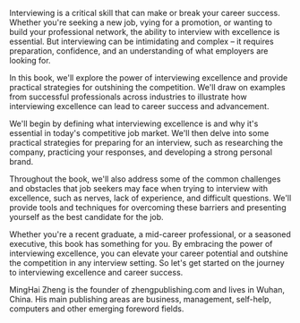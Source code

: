 

Interviewing is a critical skill that can make or break your career success. Whether you're seeking a new job, vying for a promotion, or wanting to build your professional network, the ability to interview with excellence is essential. But interviewing can be intimidating and complex – it requires preparation, confidence, and an understanding of what employers are looking for.

In this book, we'll explore the power of interviewing excellence and provide practical strategies for outshining the competition. We'll draw on examples from successful professionals across industries to illustrate how interviewing excellence can lead to career success and advancement.

We'll begin by defining what interviewing excellence is and why it's essential in today's competitive job market. We'll then delve into some practical strategies for preparing for an interview, such as researching the company, practicing your responses, and developing a strong personal brand.

Throughout the book, we'll also address some of the common challenges and obstacles that job seekers may face when trying to interview with excellence, such as nerves, lack of experience, and difficult questions. We'll provide tools and techniques for overcoming these barriers and presenting yourself as the best candidate for the job.

Whether you're a recent graduate, a mid-career professional, or a seasoned executive, this book has something for you. By embracing the power of interviewing excellence, you can elevate your career potential and outshine the competition in any interview setting. So let's get started on the journey to interviewing excellence and career success.

MingHai Zheng is the founder of zhengpublishing.com and lives in Wuhan, China. His main publishing areas are business, management, self-help, computers and other emerging foreword fields.
